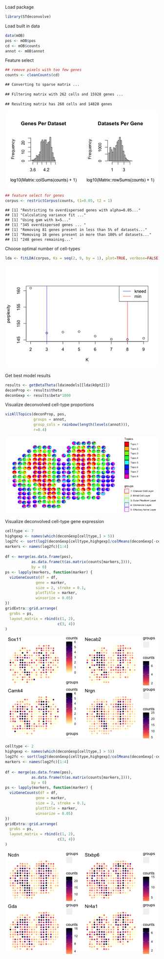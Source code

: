 Load package

``` r
library(STdeconvolve)
```

Load built in data

``` r
data(mOB)
pos <- mOB$pos
cd <- mOB$counts
annot <- mOB$annot
```

Feature select

``` r
## remove pixels with too few genes
counts <- cleanCounts(cd)
```

    ## Converting to sparse matrix ...

    ## Filtering matrix with 262 cells and 15928 genes ...

    ## Resulting matrix has 260 cells and 14828 genes

![](getting_started_files/figure-markdown_github/getting_started_feature-1.png)

``` r
## feature select for genes
corpus <- restrictCorpus(counts, t1=0.05, t2 = 1)
```

    ## [1] "Restricting to overdispersed genes with alpha=0.05..."
    ## [1] "Calculating variance fit ..."
    ## [1] "Using gam with k=5..."
    ## [1] "345 overdispersed genes ... "
    ## [1] "Removing 81 genes present in less than 5% of datasets..."
    ## [1] "Removing 16 genes present in more than 100% of datasets..."
    ## [1] "248 genes remaining..."

Choose optimal number of cell-types

``` r
lda <- fitLDA(corpus, Ks = seq(2, 9, by = 1), plot=TRUE, verbose=FALSE)
```

![](getting_started_files/figure-markdown_github/getting_started_opt-1.png)

Get best model results

``` r
results <- getBetaTheta(lda$models[[lda$kOpt2]])
deconProp <- results$theta
deconGexp <- results$beta*1000
```

Visualize deconvolved cell-type proportions

``` r
vizAllTopics(deconProp, pos, 
             groups = annot, 
             group_cols = rainbow(length(levels(annot))),
             r=0.4)
```

![](getting_started_files/figure-markdown_github/getting_started_proportions-1.png)

Visualize deconvolved cell-type gene expression

``` r
celltype <- 7
highgexp <- names(which(deconGexp[celltype,] > 5))
log2fc <- sort(log2(deconGexp[celltype,highgexp]/colMeans(deconGexp[-celltype,highgexp])), decreasing=TRUE)
markers <- names(log2fc)[1:4]

df <- merge(as.data.frame(pos), 
            as.data.frame(t(as.matrix(counts[markers,]))), 
            by = 0)
ps <- lapply(markers, function(marker) {
  vizGeneCounts(df = df,
              gene = marker,
              size = 2, stroke = 0.1,
              plotTitle = marker,
              winsorize = 0.05)
})
gridExtra::grid.arrange(
  grobs = ps,
  layout_matrix = rbind(c(1, 2),
                        c(3, 4))
)
```

![](getting_started_files/figure-markdown_github/getting_started_expression-1.png)

``` r
celltype <- 2
highgexp <- names(which(deconGexp[celltype,] > 5))
log2fc <- sort(log2(deconGexp[celltype,highgexp]/colMeans(deconGexp[-celltype,highgexp])), decreasing=TRUE)
markers <- names(log2fc)[1:4]

df <- merge(as.data.frame(pos), 
            as.data.frame(t(as.matrix(counts[markers,]))), 
            by = 0)
ps <- lapply(markers, function(marker) {
  vizGeneCounts(df = df,
              gene = marker,
              size = 2, stroke = 0.1,
              plotTitle = marker,
              winsorize = 0.05)
})
gridExtra::grid.arrange(
  grobs = ps,
  layout_matrix = rbind(c(1, 2),
                        c(3, 4))
)
```

![](getting_started_files/figure-markdown_github/getting_started_expression-2.png)
